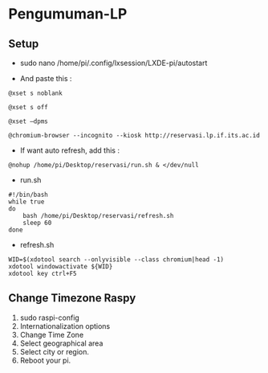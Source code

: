 # Pengumuman-LP

## Setup
* sudo nano /home/pi/.config/lxsession/LXDE-pi/autostart

* And paste this :
```
@xset s noblank

@xset s off

@xset –dpms

@chromium-browser --incognito --kiosk http://reservasi.lp.if.its.ac.id

```

* If want auto refresh, add this :
```
@nohup /home/pi/Desktop/reservasi/run.sh & </dev/null
```

* run.sh
```
#!/bin/bash
while true
do
    bash /home/pi/Desktop/reservasi/refresh.sh
    sleep 60
done
```

* refresh.sh
```
WID=$(xdotool search --onlyvisible --class chromium|head -1)
xdotool windowactivate ${WID}
xdotool key ctrl+F5
```

## Change Timezone Raspy
1. sudo raspi-config
2. Internationalization options
3. Change Time Zone
4. Select geographical area
5. Select city or region.
6. Reboot your pi.
